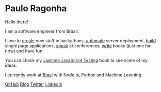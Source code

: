 # Paulo Ragonha

Hello there!

I am a software engineer from Brazil.

I love to [create](https://github.com/nko3/go-horse-go) new stuff in hackathons, [automate](https://github.com/pirelenito/nodejs-in-production) server deployment, [build](https://github.com/pirelenito/sagui) single page applications, [speak](http://paulo.ragonha.me/talks/js-that-lives-on) at conferences, [write](http://www.amazon.com/Jasmine-JavaScript-Testing-ebook/dp/B00ESX15MW) books (just one for now) and have fun.

You can check my [Jasmine JavaScript Testing](http://www.amazon.com/Jasmine-JavaScript-Testing-ebook/dp/B00ESX15MW) book to see some of my ideas.

I currently work at [Bravi](http://bravi.com.br) with Node.js, Python and Machine Learning.

<a class='github-link' href="http://github.com/pirelenito" title='GitHub'><span>GitHub</span></a>
<a class='blog-link' href="blog" title='Blog'><span>Blog</span></a>
<a class='twitter-link' href="http://twitter.com/pirelenito" title='Twitter'><span>Twitter</span></a>
<a class='linkedin-link' href="http://linkedin.com/in/pirelenito" title='LinkedIn'><span>LinkedIn</span></a>
<div class="avatar"></div>
